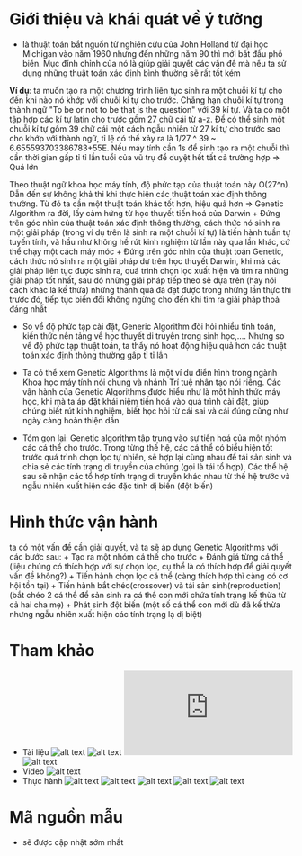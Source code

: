 # Giới thiệu và khái quát về ý tưởng
 - là thuật toán bắt nguồn từ nghiên cứu của John Holland từ đại học Michigan vào năm 1960 nhưng đến những năm 90 thì mới bắt đầu phổ biến. Mục đính chỉnh của nó là giúp giải quyết các vấn đề mà nếu ta sử dụng những thuật toán xác định bình thường sẽ rất tốt kém

**Ví dụ**:   ta muốn tạo ra một chương trình liên tục sinh ra một chuỗi kí tự cho đến khi nào nó khớp với chuỗi kí tự cho trước. Chẳng hạn chuỗi kí tự trong thành ngữ "To be or not to be that is the question" với 39 kí tự. Và ta có một tập hợp các kí tự latin cho trước gồm 27 chữ cái từ a-z. Để có thể sinh một chuỗi kí tự gồm 39 chữ cái một cách ngẫu nhiên từ 27 kí tự cho trước sao cho khớp với thành ngữ, tỉ lệ có thể xảy ra là 1/27 ^ 39 ~ 6.655593703386783+55E. Nếu máy tính cần 1s để sinh tạo ra một chuỗi thì cần thời gian gấp tỉ tỉ lần tuổi của vũ trụ để duyệt hết tất cả trường hợp => Quá lớn

Theo thuật ngữ khoa học máy tính, độ phức tạp của thuật toán này O(27^n). Dẫn đến sự không khả thi khi thực hiện các thuật toán xác định thông thường. Từ đó ta cần một thuật toán khác tốt hơn, hiệu quả hơn  => Genetic Algorithm ra đời, lấy cảm hứng từ học thuyết tiến hoá của Darwin
        + Đứng trên góc nhìn của thuật toán xác định thông thường, cách thức nó sinh ra một giải pháp (trong ví dụ trên là sinh ra một chuỗi kí tự) là tiến hành tuần tự tuyến tính, và hầu như không hề rút kinh nghiệm từ lần này  qua lần khác, cứ thể chạy một cách máy móc
        + Đứng trên góc nhìn của thuật toán Genetic, cách thức nó sinh  ra một giải pháp dự trên học thuyết Darwin, khi mà các giải pháp liên tục được sinh ra, quá trình chọn lọc xuất hiện và tìm ra những giải pháp tốt nhất, sau đó những giải pháp tiếp theo sẽ dựa trên (hay nói cách khác là kế thừa) những thành quả đã đạt được trong những lần thực thi trước đó, tiếp tục biến đổi không ngừng cho đến khi tìm ra giải pháp thoả đáng nhất

 - So về độ phức tạp cài đặt, Generic Algorithm đòi hỏi nhiều tính toán, kiến thức nền tảng về học thuyết di truyền trong sinh học,.... Nhưng so về độ phức tạp thuật toán, ta thấy nó hoạt động hiệu quả hơn các thuật toán xác định thông thường gấp tỉ tỉ lần

 - Ta có thể xem Genetic Algorithms là một ví dụ điển hình trong ngành Khoa học máy tính nói chung và nhánh Trí tuệ nhân tạo nói riêng. Các vận hành của Genetic Algorithms được hiểu như là một hình thức máy học, khi mà ta áp đặt khái niệm tiến hoá vào quá trình cài đặt, giúp chúng biết rút kinh nghiệm, biết học hỏi từ cái sai và cái đúng cũng như ngày càng hoàn thiện dần


 - Tóm gọn lại: Genetic algorithm tập trung vào sự tiến hoá của một nhóm các cá thể cho trước. Trong từng thế hệ,  các cá thể có biểu hiện tốt trước quá trình chọn lọc tự nhiên, sẽ hợp lại cùng nhau để tái sản sinh và chia sẻ các tính trạng di truyền của chúng (gọi là tái tổ hợp). Các thể hệ sau sẽ nhận các tổ hợp tính trạng di truyền khác nhau từ thế hệ trước và ngẫu nhiên xuất hiện các đặc tính dị biến (đột biến)

# Hình thức vận hành
ta có một vấn đề cần giải quyết, và ta sẽ áp dụng Genetic Algorithms với các bước sau:
        + Tạo ra một nhóm cá thế cho trước
        + Đánh giá từng cá thể (liệu chúng có thích hợp với sự chọn lọc, cụ thể là có thích hợp để giải quyết vấn đề không?)
        + Tiến hành chọn lọc cá thể (càng thích hợp thì càng có cơ hội tồn tại)
        + Tiến hành bắt chéo(crossover) và tái sản sinh(reproduction)   (bắt chéo 2 cá thể để sản sinh ra cá thể con mới chứa tính trạng kế thừa từ cả hai cha mẹ)
        + Phát sinh đột biến (một số cá thể con mới dù đã kế thừa nhưng ngẫu nhiên xuất hiện các tính trạng lạ dị biệt)

# Tham khảo
 -  Tài liệu
        ![alt text](https://tech.io/playgrounds/334/genetic-algorithms/history)
        ![alt text](http://www.obitko.com/tutorials/genetic-algorithms/)
        ![alt text](http://www.schatten.info/resources_ga.html)
        ![alt text](http://rednuht.org/genetic_cars_2/)
 -  Video
        ![alt text](https://www.youtube.com/watch?v=9zfeTw-uFCw&list=PLRqwX-V7Uu6bJM3VgzjNV5YxVxUwzALHV)
 - Thực hành
        ![alt text](https://codegolf.stackexchange.com/questions/44707/lab-rat-race-an-exercise-in-genetic-algorithms)
        ![alt text](https://www.codingame.com/multiplayer/bot-programming/coders-strike-back)
        ![alt text](https://www.codingame.com/training/easy/mars-lander-episode-1)
        ![alt text](https://www.codingame.com/multiplayer/bot-programming/fantastic-bits)
        ![alt text](https://www.codingame.com/multiplayer/bot-programming/game-of-drones)


# Mã nguồn mẫu
 - sẽ được cập nhật sớm nhất